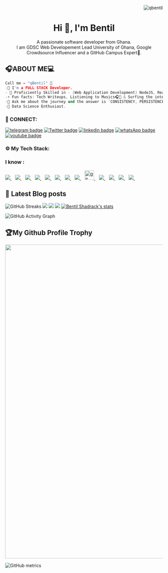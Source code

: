 <p align="right"> <img src="https://komarev.com/ghpvc/?username=qbentil&label=Profile%20views&color=e91e63&style=flat" alt="qbentil" /> </p>

<h1 align="center"> Hi 👋, I'm Bentil </h1>
<p align="center"> 
A passionate software developer from Ghana. <br /> 
I am GDSC Web Developement Lead University of Ghana, Google Crowdsource Influencer and a GitHub Campus Expert🚩. <br />
</p>

## 🎧ABOUT ME💻

```cpp
Call me = "qBentil" 🤗
-🌱 I'm a FULL STACK Developer.
- 🌌 Proficiently Skilled in - (Web Application Development) NodeJS, ReactJS, NextJS, REST API, PHP (Mobile Aapp Development) - React Native (Databases) - SQL, MySql. (Coud Storage) Firebase, Google Cloud
-⚡ Fun facts: Tech Writeups, Listiening to Musics🎧🎵 & Surfing the internet🌎🌐
-💬 Ask me about the journey and the answer is `CONSISTENCY, PERSISTENCE & DETERMINATION`.
-👀 Data Science Enthusiast.
```

<h3 align="left">🔌 CONNECT:</h3>

[![telegram badge](https://img.shields.io/badge/BENTILZONE-30302f?style=for-the-badge&logo=telegram)](https://t.me/BENTILZONE)
[![Twitter badge](https://img.shields.io/badge/THEMANBENTIL-30302f?style=for-the-badge&logo=twitter)](https://twitter.com/themanbentil)
[![linkedin badge](https://img.shields.io/badge/linkedIn-30302f?style=for-the-badge&logo=linkedin)](https://www.linkedin.com/in/shadrack-bentil-410422199)
[![whatsApp badge](https://img.shields.io/badge/BENTIL-30302f?style=for-the-badge&logo=whatsapp)](https://wa.me/233556844331?text=Hello%20Bentil!%20I%27m%20coming%20from%20your%20Github%20profile)
[![youtube badge](https://img.shields.io/badge/youtube-30302f?style=for-the-badge&logo=youtube)](https://www.youtube.com/channel/UCtbdUBRM5h07Ctw3oFwNaow)

<h3 align="left">⚙ My Tech Stack:</h3>

### I know : 

<a href="https://github.com/qbentil">
    <img src="https://img.shields.io/badge/HTML5-E34F26?style=for-the-badge&logo=html5&logoColor=white" />
</a>&nbsp;&nbsp;
<a href="https://github.com/qbentil">
    <img src="https://img.shields.io/badge/CSS3-1572B6?style=for-the-badge&logo=css3&logoColor=white" />
</a>&nbsp;&nbsp;
<a href="https://github.com/qbentil">
    <img src="https://img.shields.io/badge/JavaScript-323330?style=for-the-badge&logo=javascript&logoColor=F7DF1E" />
</a>&nbsp;&nbsp;
<a href="https://github.com/qbentil">
    <img src="https://img.shields.io/badge/nodejs-00000F?style=for-the-badge&logo=nodejs&logoColor=white" />
</a>&nbsp;&nbsp;
<a href="https://github.com/qbentil">
    <img src="https://img.shields.io/badge/php-00599C?style=for-the-badge&logo=php&logoColor=white" />
</a>&nbsp;&nbsp;

<a href="https://github.com/qbentil">
    <img src="https://img.shields.io/badge/MySQL-00000F?style=for-the-badge&logo=mysql&logoColor=white" />
</a>&nbsp;&nbsp;
<a href="https://github.com/qbentil">
    <img src="https://img.shields.io/badge/React-20232A?style=for-the-badge&logo=react&logoColor=61DAFB" />
</a>&nbsp;&nbsp;
<a href="https://github.com/qbentil">
    <img src="https://img.shields.io/badge/Python-0000ff?style=for-the-badge&logo=python&logoColor=yellow" />
</a>&nbsp;&nbsp;
<a href="https://github.com/qbentil">
    <img src="https://www.vectorlogo.zone/logos/git-scm/git-scm-icon.svg" alt="git" width="30" > 
</a>&nbsp;&nbsp;
<a href="https://github.com/qbentil">
 <img src="https://img.shields.io/badge/github-3776AB?style=for-the-badge&logo=github&logoColor=white" /> 
</a>&nbsp;&nbsp;
<a href="https://github.com/qbentil">
    <img src="https://img.shields.io/badge/react-native-CC6699?style=for-the-badge&logo=react-native&logoColor=white" />
</a>&nbsp;&nbsp;
<a href="https://github.com/qbentil">
    <img src="https://img.shields.io/badge/mongodb-eee?style=for-the-badge&logo=mongodb&logoColor=green" />
</a>&nbsp;&nbsp;
<a href="https://github.com/qbentil">
    <img src="https://img.shields.io/badge/mongoose-eee?style=for-the-badge&logo=mongongoose&logoColor=green" />
</a>&nbsp;&nbsp;

<!-- ### I am learning: <br>
<a href="https://github.com/qbentil">
    <img src="https://img.shields.io/badge/Java-ED8B00?style=for-the-badge&logo=java&logoColor=white" />
</a>&nbsp;&nbsp; -->

## 📖 Latest Blog posts
<!-- QBENTIL:START -->
<!-- QBENTIL:END -->


![GitHub Streaks](http://github-readme-streak-stats.herokuapp.com?user=qbentil&theme=dracula&hide_border=true)
![](https://github-profile-summary-cards.vercel.app/api/cards/profile-details?username=qbentil&theme=github_dark)
![](https://github-profile-summary-cards.vercel.app/api/cards/repos-per-language?username=qbentil&theme=github_dark)
![](https://github-profile-summary-cards.vercel.app/api/cards/most-commit-language?username=qbentil&theme=github_dark)
[![Bentil Shadrack's stats](https://github-readme-stats.vercel.app/api?username=qbentil&show_icons=true&theme=github_dark)](https://github.com/qbentil)
<!-- [![Top Langs](https://github-readme-stats.vercel.app/api/top-langs/?username=qbentil&layout=compact&langs_count=10&theme=github_dark&hide_border=true&count-private=true)](https://github.com/qbentil) -->
 
![GitHub Activity Graph](https://activity-graph.herokuapp.com/graph?username=qbentil&theme=dracula)  
<h2>🏆My Github Profile Trophy</h2>
<img width=1000 src="https://github-profile-trophy.vercel.app/?username=qbentil&column=7&theme=gruvbox&no-frame=true"/>

![GitHub metrics](https://metrics.lecoq.io/qbentil) 

